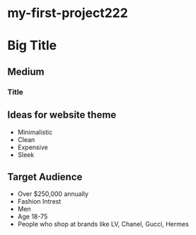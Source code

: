 # my-first-project222

# Big Title
## Medium
### Title

## Ideas for website theme
- Minimalistic
- Clean
- Expensive
- Sleek
## Target Audience
- Over $250,000 annually
- Fashion Intrest
- Men
- Age 18-75
- People who shop at brands like LV, Chanel, Gucci, Hermes
